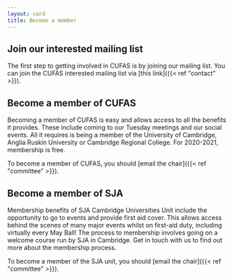 ```yaml
---
layout: card
title: Become a member
---
```


## Join our interested mailing list

The first step to getting involved in CUFAS is by joining our mailing list. You can join the CUFAS interested mailing list via [this link]({{< ref "contact" >}}).

## Become a member of CUFAS

Becoming a member of CUFAS is easy and allows access to all the benefits it provides. These include coming to our Tuesday meetings and our social events. All it requires is being a member of the University of Cambridge, Anglia Ruskin University or Cambridge Regional College. For 2020-2021, membership is free.

To become a member of CUFAS, you should [email the chair]({{< ref "committee" >}}).

## Become a member of SJA

Membership benefits of SJA Cambridge Universities Unit include the opportunity to go to events and provide first aid cover. This allows access behind the scenes of many major events whilst on first-aid duty, including virtually every May Ball! The process to membership involves going on a welcome course run by SJA in Cambridge. Get in touch with us to find out more about the membership process.

To become a member of the SJA unit, you should [email the chair]({{< ref "committee" >}}).
